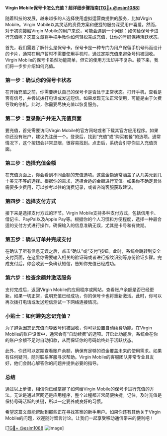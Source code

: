 **Virgin Mobile保号卡怎么充值？超详细步骤指南[[TG💪+ @esim1088](https://t.me/s/esim1088)]**

随着科技的发展，越来越多的人选择使用虚拟运营商提供的服务，比如Virgin Mobile。Virgin Mobile以其灵活的资费方案和便捷的服务深受用户喜爱。然而，对于初次接触Virgin Mobile的用户来说，可能会遇到一个问题：如何给保号卡进行充值呢？这篇文章将手把手教你如何轻松完成充值，让你的号码保持活跃状态。

首先，我们需要了解什么是保号卡。保号卡是一种专门为用户保留手机号码而设计的卡片，通常在用户暂时不需要使用手机时，通过定期充值来避免号码被回收。Virgin Mobile的保号卡虽然功能简单，但它的使用方法却并不复杂。接下来，我们将一步步介绍如何充值。

### 第一步：确认你的保号卡状态

在开始充值之前，你需要确认自己的保号卡是否处于正常状态。打开手机，查看是否有信号，并尝试拨打电话或发送短信。如果发现无法正常使用，可能是由于欠费导致的停机。此时，你需要尽快充值以恢复服务。

### 第二步：登录账户并进入充值页面

要充值，首先需要访问Virgin Mobile的官方网站或者下载其官方应用程序。如果你还没有账户，建议先注册一个。登录后，找到“充值”或“购买套餐”的选项。通常情况下，这个按钮会非常显眼，很容易找到。点击后，系统会引导你进入充值页面。

### 第三步：选择充值金额

在充值页面上，你会看到不同金额的充值选项。这些金额通常涵盖了从几美元到几十美元不等的选择。根据你的需求，选择合适的金额进行充值。如果你不确定具体需要多少费用，可以参考以往的消费记录，或者咨询客服获取建议。

### 第四步：选择支付方式

接下来是选择支付方式的环节。Virgin Mobile支持多种支付方式，包括信用卡、借记卡、PayPal以及Apple Pay等。根据你的个人习惯和方便程度，选择一种最合适的支付方式进行操作。确保输入的信息准确无误，尤其是卡号和有效期。

### 第五步：确认订单并完成支付

在确认了所有信息无误之后，点击“确认”或“支付”按钮。此时，系统会跳转到安全支付页面，在这里你需要输入相关的验证码或者进行指纹识别等身份验证步骤。完成支付后，你会收到一条确认短信，告知你充值已经成功。

### 第六步：检查余额并激活服务

支付完成后，返回Virgin Mobile的应用程序或网站，查看账户余额是否已经更新。如果一切正常，说明充值已经成功，你的保号卡也将重新激活。此时，你可以再次拨打电话或发送短信测试一下网络连接情况。

### 小贴士：如何避免忘记充值？

为了避免因忘记充值而导致号码被回收，你可以设置自动续费功能。在Virgin Mobile的账户设置中，通常会有“自动续费”的选项。开启此功能后，系统会在你的账户余额不足时自动扣款，从而保证你的号码始终处于活跃状态。

此外，你还可以定期查看账户余额，确保有足够的资金覆盖未来的使用需求。如果有任何疑问，随时联系客服寻求帮助。Virgin Mobile的客服团队非常专业且友好，他们会耐心解答你的问题并提供必要的指导。

### 总结

通过以上步骤，相信你已经掌握了如何给Virgin Mobile的保号卡进行充值的方法。无论是通过官网还是应用程序，整个过程都非常简便快捷。记住，及时充值是保持号码活跃的关键，所以一定要养成良好的习惯。

希望这篇文章能帮助到那些正在寻找答案的新手用户。如果你还有其他关于Virgin Mobile的问题，欢迎随时留言讨论。让我们一起享受移动通信带来的便利吧！

[[TG💪+ @esim1088](https://t.me/s/esim1088) ![Image](https://i.postimg.cc/4NQfJmqS/Snipaste-2025-05-13-00-14-12.png)]